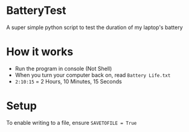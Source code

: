 # BatteryTest
A super simple python script to test the duration of my laptop's battery

# How it works
 - Run the program in console (Not Shell)
 - When you turn your computer back on, read `Battery Life.txt`
 - `2:10:15` = 2 Hours, 10 Minutes, 15 Seconds

# Setup
To enable writing to a file, ensure `SAVETOFILE = True`

